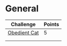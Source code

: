 # General

| Challenge                       | Points |
| ------------------------------- | ------ |
| [Obedient Cat](obedient-cat.md) | 5      |
|                                 |        |
|                                 |        |
